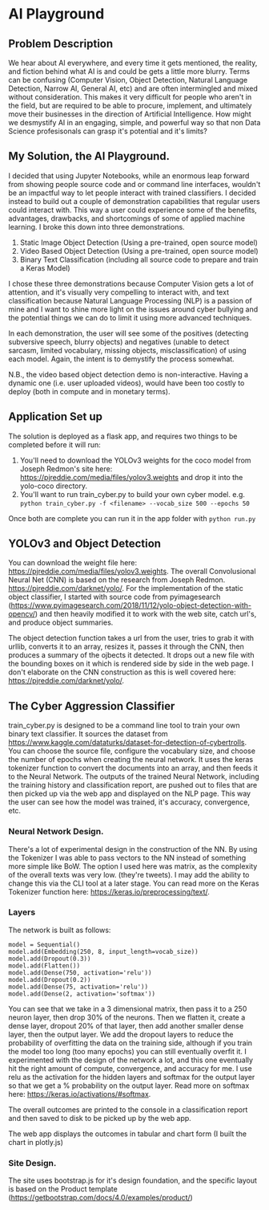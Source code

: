 # AI Playground

## Problem Description

We hear about AI everywhere, and every time it gets mentioned, the reality, and fiction behind what AI is and could be gets a little more blurry. Terms can be confusing (Computer Vision, Object Detection, Natural Language Detection, Narrow AI, General AI, etc) and are often intermingled and mixed without consideration. This makes it very difficult for people who aren't in the field, but are required to be able to procure, implement, and ultimately move their businesses in the direction of Artificial Intelligence. How might we desmystify AI in an engaging, simple, and powerful way so that non Data Science profesisonals can grasp it's potential and it's limits?

## My Solution, the AI Playground.

I decided that using Jupyter Notebooks, while an enormous leap forward from showing people source code and or command line interfaces, wouldn't be an impactful way to let people interact with trained classifiers. I decided instead to build out a couple of demonstration capabilities that regular users could interact with. This way a user could experience some of the benefits, advantages, drawbacks, and shortcomings of some of applied machine learning. I broke this down into three demonstrations.

1. Static Image Object Detection (Using a pre-trained, open source model)
2. Video Based Object Detection (Using a pre-trained, open source model)
3. Binary Text Classification (including all source code to prepare and train a Keras Model)

I chose these three demonstrations because Computer Vision gets a lot of attention, and it's visually very compelling to interact with, and text classification because Natural Language Processing (NLP) is a passion of mine and I want to shine more light on the issues around cyber bullying and the potential things we can do to limit it using more advanced techniques. 

In each demonstration, the user will see some of the positives (detecting subversive speech, blurry objects) and negatives (unable to detect sarcasm, limited vocabulary, missing objects, misclassification) of using each model. Again, the intent is to demystify the process somewhat.

N.B., the video based object detection demo is non-interactive. Having a dynamic one (i.e. user uploaded videos), would have been too costly to deploy (both in compute and in monetary terms).

## Application Set up

The solution is deployed as a flask app, and requires two things to be completed before it will run:

1. You'll need to download the YOLOv3 weights for the coco model from Joseph Redmon's site here: https://pjreddie.com/media/files/yolov3.weights and drop it into the yolo-coco directory.
2. You'll want to run train_cyber.py to build your own cyber model.
e.g. `python train_cyber.py -f <filename> --vocab_size 500 --epochs 50`

Once both are complete you can run it in the app folder with `python run.py`

## YOLOv3 and Object Detection

You can download the weight file here: https://pjreddie.com/media/files/yolov3.weights. The overall Convolusional Neural Net (CNN) is based on the research from Joseph Redmon. https://pjreddie.com/darknet/yolo/. For the implementation of the static object classifier, I started with source code from pyimagesearch (https://www.pyimagesearch.com/2018/11/12/yolo-object-detection-with-opencv/) and then heavily modified it to work with the web site, catch url's, and produce object summaries.

The object detection function takes a url from the user, tries to grab it with urllib, converts it to an array, resizes it, passes it through the CNN, then produces a summary of the ojbects it detected. It drops out a new file with the bounding boxes on it which is rendered side by side in the web page. I don't elaborate on the CNN construction as this is well covered here: https://pjreddie.com/darknet/yolo/.

## The Cyber Aggression Classifier

train_cyber.py is designed to be a command line tool to train your own binary text classifier. It sources the dataset from https://www.kaggle.com/dataturks/dataset-for-detection-of-cybertrolls. You can choose the source file, configure the vocabulary size, and choose the number of epochs when creating the neural network. It uses the keras tokenizer function to convert the documents into an array, and then feeds it to the Neural Network. The outputs of the trained Neural Network, including the training history and classification report, are pushed out to files that are then picked up via the web app and displayed on the NLP page. This way the user can see how the model was trained, it's accuracy, convergence, etc. 

### Neural Network Design.

There's a lot of experimental design in the construction of the NN. By using the Tokenizer I was able to pass vectors to the NN instead of something more simple like BoW. The option I used here was matrix, as the complexity of the overall texts was very low. (they're tweets). I may add the ability to change this via the CLI tool at a later stage. You can read more on the Keras Tokenizer function here: https://keras.io/preprocessing/text/.

### Layers

The network is built as follows:

`model = Sequential()` <br/>
`model.add(Embedding(250, 8, input_length=vocab_size))`<br/>
`model.add(Dropout(0.3))`<br/>
`model.add(Flatten())`<br/>
`model.add(Dense(750, activation='relu'))`<br/>
`model.add(Dropout(0.2))`<br/>
`model.add(Dense(75, activation='relu'))`<br/>
`model.add(Dense(2, activation='softmax'))`<br/>

You can see that we take in a 3 dimensional matrix, then pass it to a 250 neuron layer, then drop 30% of the neurons. Then we flatten it, create a dense layer, dropout 20% of that layer, then add another smaller dense layer, then the output layer. We add the dropout layers to reduce the probability of overfitting the data on the training side, although if you train the model too long (too many epochs) you can still eventually overfit it. I experimented with the design of the network a lot, and this one eventually hit the right amount of compute, convergence, and accuracy for me. I use relu as the activation for the hidden layers and softmax for the output layer so that we get a % probability on the output layer. Read more on softmax here: https://keras.io/activations/#softmax.

The overall outcomes are printed to the console in a classification report and then saved to disk to be picked up by the web app.

The web app displays the outcomes in tabular and chart form (I built the chart in plotly.js)

### Site Design.

The site uses bootstrap.js for it's design foundation, and the specific layout is based on the Product template (https://getbootstrap.com/docs/4.0/examples/product/)

